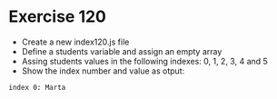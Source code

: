 # Exercise 120

- Create a new index120.js file
- Define a students variable and assign an empty array
- Assing students values in the following indexes: 0, 1, 2, 3, 4 and 5
- Show the index number and value as otput:

```
index 0: Marta
```
